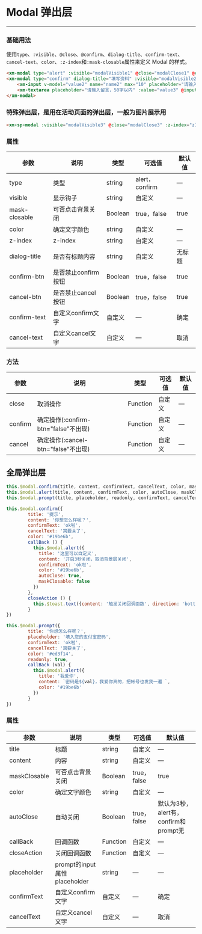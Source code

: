 # Modal 弹出层
----
### 基础用法
 使用```type```、```:visible```、```@close```、```@confirm```、```dialog-title```、```confirm-text```、```cancel-text```、```color```、```:z-index```和```:mask-closable```属性来定义 Modal 的样式。
``` html
<xm-modal type="alert" :visible="modalVisible1" @close="modalClose1" @confirm="modalOk1" dialog-title="提示" confirm-text="ok的啦" color="#19be6b" :z-index="zIndex" :mask-closable="false">点击背景功能关闭</xm-modal>
<xm-modal type="confirm" dialog-title="填写资料" :visible="modalVisible2" @close="modalClose2" @confirm="modalOk2" confirm-text="ok啦" cancel-text="窝要关了" color="#19be6b" :z-index="zIndex">
    <xm-input v-model="value2" name="name2" max="10" placeholder="请输入用户名" @blur="inputAction1" @focus="inputAction2"></xm-input>
    <xm-textarea placeholder="请输入留言，50字以内" :value="value3" @input="textareaAction3" max="50"></xm-textarea>
</xm-modal>
```

### 特殊弹出层，是用在活动页面的弹出层，一般为图片展示用
``` html
<xm-sp-modal :visible="modalVisible3" @close="modalClose3" :z-index="zIndex"><img src="https://m.360buyimg.com/n12/s750x750_jfs/t13243/363/119511899/34477/f555b966/5a03ffafNd99ceef4.jpg"/></xm-sp-modal>
```

### 属性
| 参数      | 说明    | 类型      | 可选值       | 默认值   |
|---------- |-------- |---------- |-------------  |-------- |
| type  | 类型   | string    |  alert，confirm  |     —    |
| visible     | 显示钩子   | string  | 自定义 |  —   |
| mask-closable | 可否点击背景关闭   | Boolean    | true，false |   true    |
| color     | 确定文字颜色   | string  | 自定义 |  —   |
| z-index     | z-index   | string  | 自定义 |  —   |
| dialog-title  | 是否有标题内容   | string  | 自定义 | 无标题  |
| confirm-btn   | 是否禁止confirm按钮   | Boolean  | true，false | true  |
| cancel-btn   | 是否禁止cancel按钮   | Boolean  | true，false | true  |
| confirm-text  | 自定义confirm文字  | 自定义  | — |  确定  |
| cancel-text   | 自定义cancel文字  | 自定义  | — |  取消  |

### 方法
| 参数      | 说明    | 类型      | 可选值       | 默认值   |
|---------- |-------- |---------- |-------------  |-------- |
| close     | 取消操作   | Function    |  自定义  |     —    |
| confirm     | 确定操作(:confirm-btn="false"不出现)   | Function  |  自定义  |  —   |
| cancel     | 确定操作(:cancel-btn="false"不出现)   | Function  |  自定义  |  —   |

##  
## 全局弹出层
``` js
this.$modal.confirm(title, content, confirmText, cancelText, color, maskClosable, callBack, closeAction)
this.$modal.alert(title, content, confirmText, color, autoClose, maskClosable, callBack)
this.$modal.prompt(title, placeholder, readonly, confirmText, cancelText, color, maskClosable, callBack, closeAction)

this.$modal.confirm({
        title: '提示',
        content: '你想怎么样呢？',
        confirmText: 'ok啦',
        cancelText: '窝要关了',
        color: '#19be6b',
        callBack () {
          this.$modal.alert({
            title: '这里可以自定义',
            content: '开启3秒关闭，取消背景层关闭',
            confirmText: 'ok啦',
            color: '#19be6b',
            autoClose: true,
            maskClosable: false
          })
        },
        closeAction () {
          this.$toast.text({content: '触发关闭回调函数', direction: 'bottom'})
        }
})

this.$modal.prompt({
        title: '你想怎么样呢？',
        placeholder: '填入您的支付宝密码',
        confirmText: 'ok啦',
        cancelText: '窝要关了',
        color: '#ed3f14',
        readonly: true,
        callBack (val) {
          this.$modal.alert({
            title: '我爱你',
            content: `密码是${val}，我爱你真的，把帐号也发我一遍 `,
            color: '#19be6b'
          })
        }
})
```

### 属性
| 参数      | 说明    | 类型      | 可选值       | 默认值   |
|---------- |-------- |---------- |-------------  |-------- |
| title  | 标题   | string    |  自定义  |   —    |
| content     | 内容   | string  | 自定义 |  —   |
| maskClosable   | 可否点击背景关闭   | Boolean    | true，false |   true    |
| color     | 确定文字颜色   | string  | 自定义 |  —   |
| autoClose    | 自动关闭   | Boolean  | true，false |  默认为3秒，alert有，confirm和prompt无   |
| callBack     | 回调函数   | Function  | 自定义 | —  |
| closeAction  | 关闭回调函数   | Function  | 自定义 | —  |
| placeholder  | prompt的input属性placeholder   | string  | — |  —  |
| confirmText  | 自定义confirm文字  | 自定义  | — |  确定  |
| cancelText  | 自定义cancel文字  | 自定义  | — |  取消  |